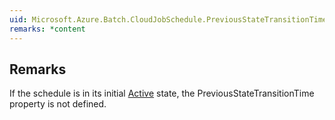 ```yaml
---  
uid: Microsoft.Azure.Batch.CloudJobSchedule.PreviousStateTransitionTime  
remarks: *content  
---  
```

  
## Remarks  
 If the schedule is in its initial [Active](assetId:///T:Microsoft.Azure.Batch.Common.JobScheduleState?qualifyHint=False&autoUpgrade=True) state, the PreviousStateTransitionTime              property is not defined.